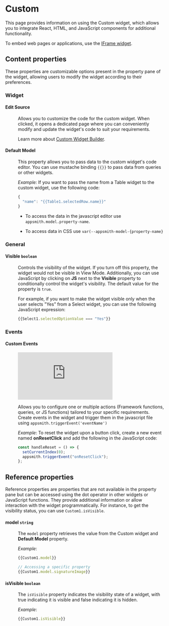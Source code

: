 # Custom

This page provides information on using the Custom widget, which allows you to integrate React, HTML, and JavaScript components for additional functionality. 

To embed web pages or applications, use the [IFrame widget](/reference/widgets/iframe).


## Content properties

These properties are customizable options present in the property pane of the widget, allowing users to modify the widget according to their preferences.


### Widget 

#### Edit Source

<dd>

Allows you to customize the code for the custom widget. When clicked, it opens a dedicated page where you can conveniently modify and update the widget's code to suit your requirements.

Learn more about [Custom Widget Builder](/reference/widgets/custom/custom-widget-builder).

</dd>

#### Default Model

<dd>


This property allows you to pass data to the custom widget's code editor. You can use mustache binding `{{}}` to pass data from queries or other widgets.

*Example:* If you want to pass the name from a Table widget to the custom widget, use the following code:

```js
{
  "name": "{{Table1.selectedRow.name}}"
}
```



* To access the data in the javascript editor use `appsmith.model.property-name`.

* To access data in CSS use `var(--appsmith-model-{property-name}`

</dd>






### General

#### Visible `boolean`

<dd>

Controls the visibility of the widget. If you turn off this property, the widget would not be visible in View Mode. Additionally, you can use JavaScript by clicking on **JS** next to the **Visible** property to conditionally control the widget's visibility. The default value for the property is `true`.

For example, if you want to make the widget visible only when the user selects "Yes" from a Select widget, you can use the following JavaScript expression: 
```js
{{Select1.selectedOptionValue === "Yes"}}
```



</dd>



### Events

#### Custom Events	

<dd>


<div style={{ position: "relative", paddingBottom: "calc(50.520833333333336% + 41px)", height: "0", width: "100%" }}>
  <iframe src="https://demo.arcade.software/FCh9XryZ3ymHeOdFnE7x?embed" frameborder="0" loading="lazy" webkitallowfullscreen mozallowfullscreen allowfullscreen style={{ position: "absolute", top: "0", left: "0", width: "100%", height: "100%", colorScheme: "light" }} title="Appsmith | Connect Data">
  </iframe>
</div>


Allows you to configure one or multiple actions (Framework functions, queries, or JS functions) tailored to your specific requirements. Create events in the widget and trigger them in the javascript file using `appsmith.triggerEvent('eventName')`


*Example*: To reset the widget upon a button click, create a new event named **onResetClick** and add the following in the JavaScript code:

```js
const handleReset = () => {
  setCurrentIndex(0);
  appsmith.triggerEvent("onResetClick");
};
```




</dd>





## Reference properties

Reference properties are properties that are not available in the property pane but can be accessed using the dot operator in other widgets or JavaScript functions. They provide additional information or allow interaction with the widget programmatically. For instance, to get the visibility status, you can use `Custom1.isVisible`.

#### model `string`

<dd>


The `model` property retrieves the value from the Custom widget and **Default Model** property. 

*Example*:

```js
{{Custom1.model}}

// Accessing a specific property 
{{Custom1.model.signatureImage}}
```

</dd>

#### isVisible `boolean`

<dd>

The `isVisible` property indicates the visibility state of a widget, with true indicating it is visible and false indicating it is hidden.

*Example*:

```js
{{Custom1.isVisible}}
```

</dd>
